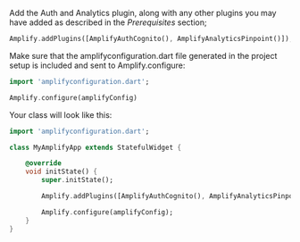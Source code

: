 Add the Auth and Analytics plugin, along with any other plugins you may have added as described in the *Prerequisites* section; 

```dart
Amplify.addPlugins([AmplifyAuthCognito(), AmplifyAnalyticsPinpoint()]);
```

Make sure that the amplifyconfiguration.dart file generated in the project setup is included and sent to Amplify.configure: 

```dart 
import 'amplifyconfiguration.dart';

Amplify.configure(amplifyConfig)
```

Your class will look like this:

```dart
import 'amplifyconfiguration.dart';

class MyAmplifyApp extends StatefulWidget {

    @override
    void initState() {
        super.initState(); 

        Amplify.addPlugins([AmplifyAuthCognito(), AmplifyAnalyticsPinpoint()]);

        Amplify.configure(amplifyConfig); 
    }
}
```
